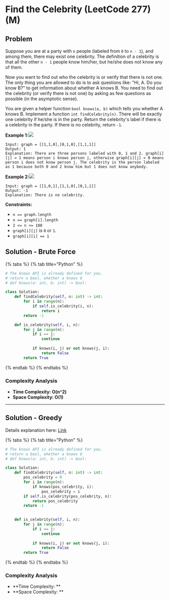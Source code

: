 # Find the Celebrity (LeetCode 277) (M)

## Problem



Suppose you are at a party with `n` people (labeled from `0` to `n - 1`), and among them, there may exist one celebrity. The definition of a celebrity is that all the other `n - 1` people know him/her, but he/she does not know any of them.

Now you want to find out who the celebrity is or verify that there is not one. The only thing you are allowed to do is to ask questions like: "Hi, A. Do you know B?" to get information about whether A knows B. You need to find out the celebrity (or verify there is not one) by asking as few questions as possible (in the asymptotic sense).

You are given a helper function `bool knows(a, b)` which tells you whether A knows B. Implement a function `int findCelebrity(n)`. There will be exactly one celebrity if he/she is in the party. Return the celebrity's label if there is a celebrity in the party. If there is no celebrity, return `-1`.

**Example 1:**![](https://assets.leetcode.com/uploads/2019/02/02/277\_example\_1\_bold.PNG)

```
Input: graph = [[1,1,0],[0,1,0],[1,1,1]]
Output: 1
Explanation: There are three persons labeled with 0, 1 and 2. graph[i][j] = 1 means person i knows person j, otherwise graph[i][j] = 0 means person i does not know person j. The celebrity is the person labeled as 1 because both 0 and 2 know him but 1 does not know anybody.
```

**Example 2:**![](https://assets.leetcode.com/uploads/2019/02/02/277\_example\_2.PNG)

```
Input: graph = [[1,0,1],[1,1,0],[0,1,1]]
Output: -1
Explanation: There is no celebrity.
```

**Constraints:**

* `n == graph.length`
* `n == graph[i].length`
* `2 <= n <= 100`
* `graph[i][j]` is `0` or `1`.
* `graph[i][i] == 1`

## Solution - Brute Force

{% tabs %}
{% tab title="Python" %}
```python
# The knows API is already defined for you.
# return a bool, whether a knows b
# def knows(a: int, b: int) -> bool:

class Solution:
    def findCelebrity(self, n: int) -> int:
        for i in range(n):
            if self.is_celebrity(i, n):
                return i
        return -1

    def is_celebrity(self, i, n):
        for j in range(n):
            if i == j:
                continue
            
            if knows(i, j) or not knows(j, i):
                return False
        return True
```
{% endtab %}
{% endtabs %}

### Complexity Analysis

* **Time Complexity: O(n^2)**
* **Space Complexity: O(1)**

****

## Solution - Greedy

Details explanation here: [Link](https://leetcode.com/problems/find-the-celebrity/solution/)

{% tabs %}
{% tab title="Python" %}
```python
# The knows API is already defined for you.
# return a bool, whether a knows b
# def knows(a: int, b: int) -> bool:

class Solution:
    def findCelebrity(self, n: int) -> int:
        pos_celebrity = 0
        for i in range(n):
            if knows(pos_celebrity, i):
                pos_celebrity = i
        if self.is_celebrity(pos_celebrity, n):
            return pos_celebrity
        return -1
        

    def is_celebrity(self, i, n):
        for j in range(n):
            if i == j:
                continue
            
            if knows(i, j) or not knows(j, i):
                return False
        return True
```
{% endtab %}
{% endtabs %}

### Complexity Analysis

* **Time Complexity: **
* **Space Complexity: **
